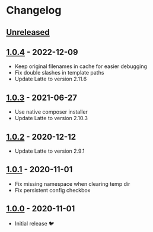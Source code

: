# Changelog

## [Unreleased]

## [1.0.4] - 2022-12-09

* Keep original filenames in cache for easier debugging
* Fix double slashes in template paths
* Update Latte to version 2.11.6

## [1.0.3] - 2021-06-27

* Use native composer installer
* Update Latte to version 2.10.3

## [1.0.2] - 2020-12-12

* Update Latte to version 2.9.1

## [1.0.1] - 2020-11-01

* Fix missing namespace when clearing temp dir
* Fix persistent config checkbox

## [1.0.0] - 2020-11-01

* Initial release 🐦

[Unreleased]: https://github.com/daun/TemplateEngineLatte/compare/v1.0.4...HEAD
[1.0.4]: https://github.com/daun/TemplateEngineLatte/releases/tag/v1.0.4
[1.0.3]: https://github.com/daun/TemplateEngineLatte/releases/tag/v1.0.3
[1.0.2]: https://github.com/daun/TemplateEngineLatte/releases/tag/v1.0.2
[1.0.1]: https://github.com/daun/TemplateEngineLatte/releases/tag/v1.0.1
[1.0.0]: https://github.com/daun/TemplateEngineLatte/releases/tag/v1.0.0

